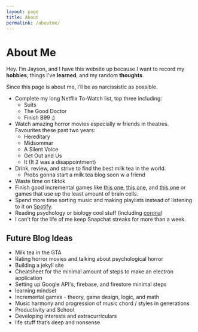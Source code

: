 ```yaml
---
layout: page
title: About
permalink: /aboutme/
---
```


# About Me

Hey. I’m Jayson, and I have this website up because I want to record my **hobbies**, things I've **learned**, and my random **thoughts**.

Since this page is about me, I’ll be as narcissistic as possible.

- Complete my long Netflix To-Watch list, top three including:
	- Suits
	- The Good Doctor
	- Finish B99 [:)][1]
- Watch amazing horror movies especially w friends in theatres. Favourites these past two years:
	- Hereditary
	- Midsommar
	- A Silent Voice
	- Get Out and Us
	- It (It 2 was a disappointment)
- Drink, review, and strive to find the best milk tea in the world.
	- Probs gonna start a milk tea blog soon w a friend
- Waste time on tiktok
- Finish good incremental games like [this one][2], [this one][3], and [this one][4] or games that use up the least amount of brain cells.
- Spend more time sorting music and making playlists instead of listening to it on [Spotify][5].
- Reading psychology or biology cool stuff (including [corona][6])
- I can't for the life of me keep Snapchat streaks for more than a week.

## Future Blog Ideas

- Milk tea in the GTA
- Rating horror movies and talking about psychological horror
- Building a jekyll site
- Cheatsheet for the minimal amount of steps to make an electron application
- Setting up Google API's, firebase, and firestore minimal steps
- learning mindset
- Incremental games - theory, game design, logic, and math
- Music harmony and progression of music chord / styles in generations
- Productivity and School
- Developing interests and extracurriculars
- life stuff that’s deep and nonsense

[1]:	https://www.youtube.com/watch?v=rIYuU2_rYP0
[2]:	http://adarkroom.doublespeakgames.com
[3]:	https://www.decisionproblem.com/paperclips/
[4]:	http://cirri.al/sharks/
[5]:	https://open.spotify.com/user/jaezun?si=15-y63SAQIWCmJ2yh4g8Rg
[6]:	https://www.sciencedaily.com/releases/2020/03/200317175442.htm